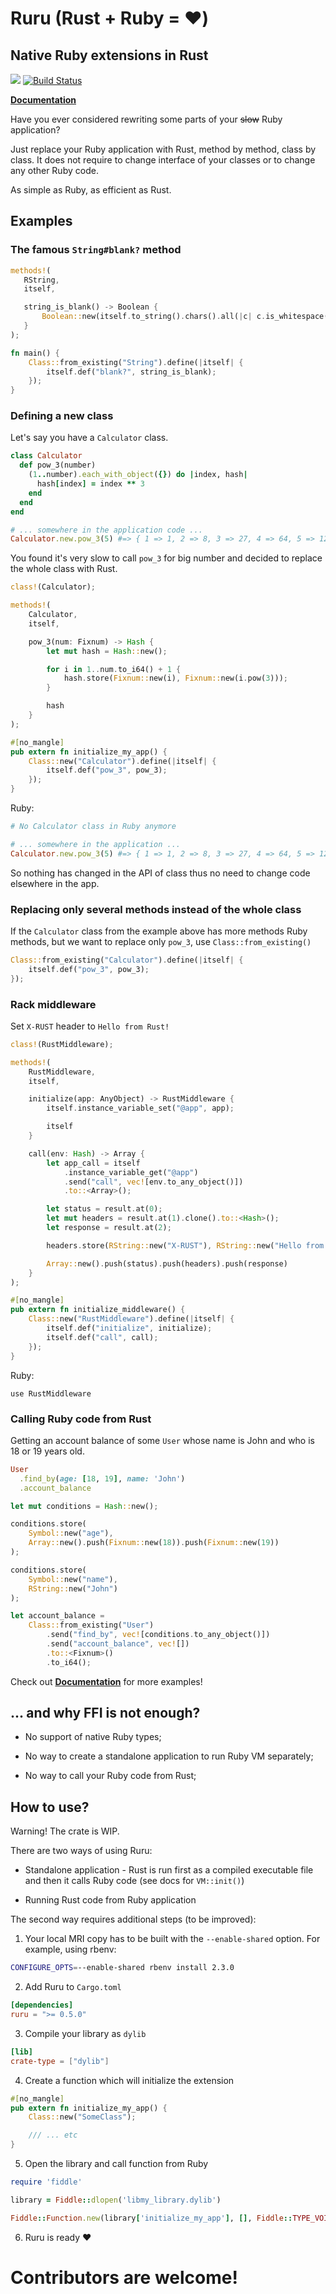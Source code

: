 # Ruru (Rust + Ruby = :heart:)

## Native Ruby extensions in Rust

[![](http://meritbadge.herokuapp.com/ruru)](https://crates.io/crates/ruru) [![Build Status](https://travis-ci.org/d-unseductable/ruru.svg?branch=master)](https://travis-ci.org/d-unseductable/ruru)

**[Documentation](http://d-unseductable.github.io/ruru/ruru/index.html)**

Have you ever considered rewriting some parts of your ~~slow~~ Ruby application?

Just replace your Ruby application with Rust, method by method, class by class. It does not require
to change interface of your classes or to change any other Ruby code.

As simple as Ruby, as efficient as Rust.

## Examples

### The famous `String#blank?` method

```rust
methods!(
   RString,
   itself,

   string_is_blank() -> Boolean {
       Boolean::new(itself.to_string().chars().all(|c| c.is_whitespace()))
   }
);

fn main() {
    Class::from_existing("String").define(|itself| {
        itself.def("blank?", string_is_blank);
    });
}
```

### Defining a new class

Let's say you have a `Calculator` class.

```ruby
class Calculator
  def pow_3(number)
    (1..number).each_with_object({}) do |index, hash|
      hash[index] = index ** 3
    end
  end
end

# ... somewhere in the application code ...
Calculator.new.pow_3(5) #=> { 1 => 1, 2 => 8, 3 => 27, 4 => 64, 5 => 125 }
```

You found it's very slow to call `pow_3` for big number and decided to replace the whole class
with Rust.

```rust
class!(Calculator);

methods!(
    Calculator,
    itself,

    pow_3(num: Fixnum) -> Hash {
        let mut hash = Hash::new();

        for i in 1..num.to_i64() + 1 {
            hash.store(Fixnum::new(i), Fixnum::new(i.pow(3)));
        }

        hash
    }
);

#[no_mangle]
pub extern fn initialize_my_app() {
    Class::new("Calculator").define(|itself| {
        itself.def("pow_3", pow_3);
    });
}
```

Ruby:

```ruby
# No Calculator class in Ruby anymore

# ... somewhere in the application ...
Calculator.new.pow_3(5) #=> { 1 => 1, 2 => 8, 3 => 27, 4 => 64, 5 => 125 }
```

So nothing has changed in the API of class thus no need to change code elsewhere in the app.

### Replacing only several methods instead of the whole class

If the `Calculator` class from the example above has more methods Ruby methods, but we want to
replace only `pow_3`, use `Class::from_existing()`

```rust
Class::from_existing("Calculator").define(|itself| {
    itself.def("pow_3", pow_3);
});
```

### Rack middleware

Set `X-RUST` header to `Hello from Rust!`

```rust
class!(RustMiddleware);

methods!(
    RustMiddleware,
    itself,

    initialize(app: AnyObject) -> RustMiddleware {
        itself.instance_variable_set("@app", app);

        itself
    }

    call(env: Hash) -> Array {
        let app_call = itself
            .instance_variable_get("@app")
            .send("call", vec![env.to_any_object()])
            .to::<Array>();

        let status = result.at(0);
        let mut headers = result.at(1).clone().to::<Hash>();
        let response = result.at(2);

        headers.store(RString::new("X-RUST"), RString::new("Hello from Rust!"));

        Array::new().push(status).push(headers).push(response)
    }
);

#[no_mangle]
pub extern fn initialize_middleware() {
    Class::new("RustMiddleware").define(|itself| {
        itself.def("initialize", initialize);
        itself.def("call", call);
    });
}
```

Ruby:

```
use RustMiddleware
```

### Calling Ruby code from Rust

Getting an account balance of some `User` whose name is John and who is 18 or 19 years old.

```ruby
User
  .find_by(age: [18, 19], name: 'John')
  .account_balance
```

```rust
let mut conditions = Hash::new();

conditions.store(
    Symbol::new("age"),
    Array::new().push(Fixnum::new(18)).push(Fixnum::new(19))
);

conditions.store(
    Symbol::new("name"),
    RString::new("John")
);

let account_balance =
    Class::from_existing("User")
        .send("find_by", vec![conditions.to_any_object()])
        .send("account_balance", vec![])
        .to::<Fixnum>()
        .to_i64();
```

Check out **[Documentation](http://d-unseductable.github.io/ruru/ruru/index.html)** for more
examples!

## ... and why **FFI** is not enough?

 - No support of native Ruby types;

 - No way to create a standalone application to run Ruby VM separately;

 - No way to call your Ruby code from Rust;

## How to use?

Warning! The crate is WIP.

There are two ways of using Ruru:

 - Standalone application - Rust is run first as a compiled executable file and
   then it calls Ruby code (see docs for `VM::init()`)

 - Running Rust code from Ruby application

The second way requires additional steps (to be improved):

1. Your local MRI copy has to be built with the `--enable-shared` option. For
   example, using rbenv:

  ```bash
  CONFIGURE_OPTS=--enable-shared rbenv install 2.3.0
  ```

2. Add Ruru to `Cargo.toml`

  ```toml
  [dependencies]
  ruru = ">= 0.5.0"
  ```

3. Compile your library as `dylib`

  ```toml
  [lib]
  crate-type = ["dylib"]
  ```

4. Create a function which will initialize the extension

  ```rust
  #[no_mangle]
  pub extern fn initialize_my_app() {
      Class::new("SomeClass");

      /// ... etc
  }
  ```

5. Open the library and call function from Ruby

  ```ruby
  require 'fiddle'

  library = Fiddle::dlopen('libmy_library.dylib')

  Fiddle::Function.new(library['initialize_my_app'], [], Fiddle::TYPE_VOIDP).call
  ```

6. Ruru is ready :heart:

# Contributors are welcome!
